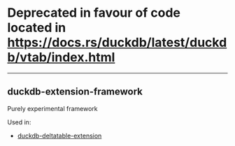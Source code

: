# Deprecated in favour of code located in https://docs.rs/duckdb/latest/duckdb/vtab/index.html

---

## duckdb-extension-framework

Purely experimental framework

Used in:
  * [duckdb-deltatable-extension](https://github.com/Mause/duckdb-deltatable-extension)
